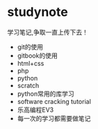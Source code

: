 # studynote
学习笔记,争取一直上传下去！
- git的使用
- gitbook的使用
- html+css
- php
- python
- scratch
- python常用的库学习
- software cracking tutorial
- 乐高编程EV3
- 每一次的学习都需要做笔记

